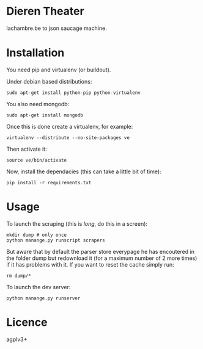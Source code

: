 # Dieren Theater

lachambre.be to json saucage machine.

# Installation

You need pip and virtualenv (or buildout).

Under debian based distributions:

    sudo apt-get install python-pip python-virtualenv

You also need mongodb:

    sudo apt-get install mongodb

Once this is done create a virtualenv, for example:

    virtualenv --distribute --no-site-packages ve

Then activate it:

    source ve/bin/activate

Now, install the dependacies (this can take a little bit of time):

    pip install -r requirements.txt

# Usage

To launch the scraping (this is *long*, do this in a screen):

    mkdir dump # only once
    python manange.py runscript scrapers

But aware that by default the parser store everypage he has encoutered in the
folder dump but redownload it (for a maximum number of 2 more times) if it has
problems with it. If you want to reset the cache simply run:

    rm dump/*

To launch the dev server:

    python manange.py runserver

# Licence

agplv3+
